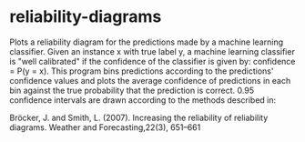 # reliability-diagrams

Plots a reliability diagram for the predictions made by a machine learning classifier. Given an instance x with true label y, a machine learning classifier is "well calibrated" if the confidence of the classifier is given by: confidence = P(y = x). This program bins predictions according to the predictions' confidence values and plots the average confidence of predictions in each bin against the true probability that the prediction is correct.  0.95 confidence intervals are drawn according to the methods described in:

Bröcker, J. and Smith, L. (2007). Increasing the reliability of reliability diagrams. Weather and Forecasting,22(3), 651–661
